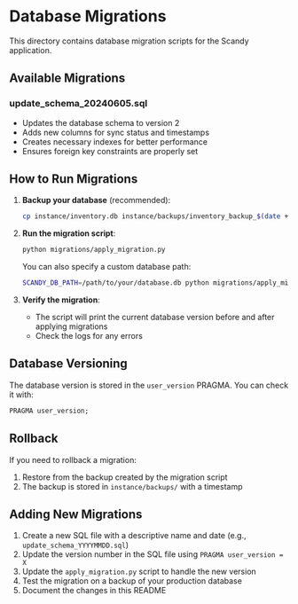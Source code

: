 # Database Migrations

This directory contains database migration scripts for the Scandy application.

## Available Migrations

### update_schema_20240605.sql
- Updates the database schema to version 2
- Adds new columns for sync status and timestamps
- Creates necessary indexes for better performance
- Ensures foreign key constraints are properly set

## How to Run Migrations

1. **Backup your database** (recommended):
   ```bash
   cp instance/inventory.db instance/backups/inventory_backup_$(date +%Y%m%d_%H%M%S).db
   ```

2. **Run the migration script**:
   ```bash
   python migrations/apply_migration.py
   ```

   You can also specify a custom database path:
   ```bash
   SCANDY_DB_PATH=/path/to/your/database.db python migrations/apply_migration.py
   ```

3. **Verify the migration**:
   - The script will print the current database version before and after applying migrations
   - Check the logs for any errors

## Database Versioning

The database version is stored in the `user_version` PRAGMA. You can check it with:

```sql
PRAGMA user_version;
```

## Rollback

If you need to rollback a migration:

1. Restore from the backup created by the migration script
2. The backup is stored in `instance/backups/` with a timestamp

## Adding New Migrations

1. Create a new SQL file with a descriptive name and date (e.g., `update_schema_YYYYMMDD.sql`)
2. Update the version number in the SQL file using `PRAGMA user_version = X`
3. Update the `apply_migration.py` script to handle the new version
4. Test the migration on a backup of your production database
5. Document the changes in this README
